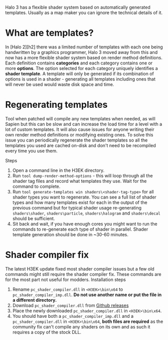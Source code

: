 Halo 3 has a flexible shader system based on automatically generated templates. Usually as a map maker you can ignore the technical details of it.

# What are templates?
In [Halo 2][h2] there was a limited number of templates with each one being handwritten by a graphics programmer, Halo 3 moved away from this and now has a more flexible shader system based on render method definitions. Each definition contains **categories** and each category contains one or more **options**. The option selected for each category uniquely identifies a **shader template**. A template will only be generated if its combination of options is used in a shader - generating all templates including ones that will never be used would waste disk space and time.

# Regenerating templates
Tool when patched will compile any new templates when needed, as will Sapien but this can be slow and can increase the load time for a level with a lot of custom templates. 
It will also cause issues for anyone writing their own render method definitions or modifying existing ones.
To solve this issue you can periodically regenerate the shader templates so all the templates you used are cached on-disk and don't need to be recompiled every time you use them.

Steps
1. Open a command line in the H3EK directory.
2. Run `tool dump-render-method-options` - this will loop through all the shader tag files and record what templates they use. Wait for the command to complete.
3. Run `tool generate-templates win shaders\<shader-tag-type>` for all shader types you want to regenerate. You can see a full list of shader types and how many templates exist for each in the output of the previous command but for typical shader usage re-generating `shaders\shader`, `shaders\particle`, `shaders\halogram` and `shaders\decal` should be sufficient.
4. Sit back and wait, if you have enough cores you might want to run the commands to re-generate each type of shader in parallel. Shader template generation should be done in ~30-60 minutes.

# Shader compiler fix
The latest H3EK update fixed most shader compiler issues but a few old commands might still require the shader compiler fix. These commands are for the most part not useful for modders.
Installation steps
1. Rename `pc_shader_compiler.dll` in `<H3EK>\bin\x64` to `pc_shader_compiler_imp.dll`. **Do not use another name or put the file in a different directory.**
2. Download `pc_shader_compiler.dll` from [Github releases](https://github.com/num0005/h3-shader-compiler-fix/releases)
3. Place the newly downloaded `pc_shader_compiler.dll` in `<H3EK>\bin\x64`.
4. You should have both a `pc_shader_compiler_imp.dll` and a `pc_shader_compiler.dll` in `<H3EK>\bin\x64`, **both files are required** as the community fix can't compile any shaders on its own and as such it requires a copy of the stock DLL.

